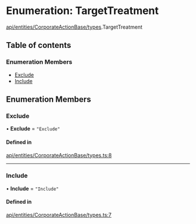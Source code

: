 # Enumeration: TargetTreatment

[api/entities/CorporateActionBase/types](../wiki/api.entities.CorporateActionBase.types).TargetTreatment

## Table of contents

### Enumeration Members

- [Exclude](../wiki/api.entities.CorporateActionBase.types.TargetTreatment#exclude)
- [Include](../wiki/api.entities.CorporateActionBase.types.TargetTreatment#include)

## Enumeration Members

### Exclude

• **Exclude** = ``"Exclude"``

#### Defined in

[api/entities/CorporateActionBase/types.ts:8](https://github.com/PolymeshAssociation/polymesh-sdk/blob/46129005/src/api/entities/CorporateActionBase/types.ts#L8)

___

### Include

• **Include** = ``"Include"``

#### Defined in

[api/entities/CorporateActionBase/types.ts:7](https://github.com/PolymeshAssociation/polymesh-sdk/blob/46129005/src/api/entities/CorporateActionBase/types.ts#L7)

